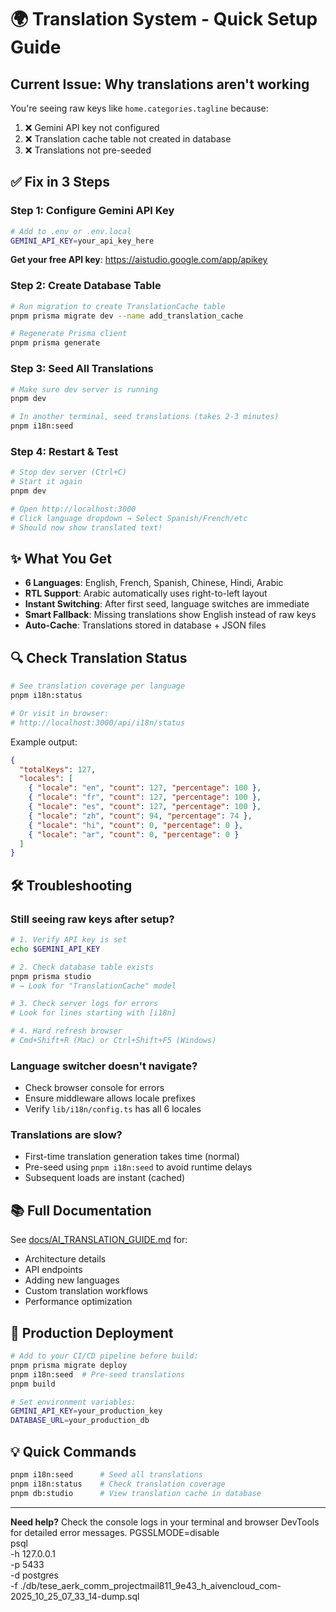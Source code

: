 # 🌍 Translation System - Quick Setup Guide

## Current Issue: Why translations aren't working

You're seeing raw keys like `home.categories.tagline` because:
1. ❌ Gemini API key not configured
2. ❌ Translation cache table not created in database  
3. ❌ Translations not pre-seeded

## ✅ Fix in 3 Steps

### Step 1: Configure Gemini API Key
```bash
# Add to .env or .env.local
GEMINI_API_KEY=your_api_key_here
```

**Get your free API key**: https://aistudio.google.com/app/apikey

### Step 2: Create Database Table
```bash
# Run migration to create TranslationCache table
pnpm prisma migrate dev --name add_translation_cache

# Regenerate Prisma client
pnpm prisma generate
```

### Step 3: Seed All Translations
```bash
# Make sure dev server is running
pnpm dev

# In another terminal, seed translations (takes 2-3 minutes)
pnpm i18n:seed
```

### Step 4: Restart & Test
```bash
# Stop dev server (Ctrl+C)
# Start it again
pnpm dev

# Open http://localhost:3000
# Click language dropdown → Select Spanish/French/etc
# Should now show translated text!
```

## ✨ What You Get

- **6 Languages**: English, French, Spanish, Chinese, Hindi, Arabic
- **RTL Support**: Arabic automatically uses right-to-left layout
- **Instant Switching**: After first seed, language switches are immediate
- **Smart Fallback**: Missing translations show English instead of raw keys
- **Auto-Cache**: Translations stored in database + JSON files

## 🔍 Check Translation Status

```bash
# See translation coverage per language
pnpm i18n:status

# Or visit in browser:
# http://localhost:3000/api/i18n/status
```

Example output:
```json
{
  "totalKeys": 127,
  "locales": [
    { "locale": "en", "count": 127, "percentage": 100 },
    { "locale": "fr", "count": 127, "percentage": 100 },
    { "locale": "es", "count": 127, "percentage": 100 },
    { "locale": "zh", "count": 94, "percentage": 74 },
    { "locale": "hi", "count": 0, "percentage": 0 },
    { "locale": "ar", "count": 0, "percentage": 0 }
  ]
}
```

## 🛠️ Troubleshooting

### Still seeing raw keys after setup?
```bash
# 1. Verify API key is set
echo $GEMINI_API_KEY

# 2. Check database table exists
pnpm prisma studio
# → Look for "TranslationCache" model

# 3. Check server logs for errors
# Look for lines starting with [i18n]

# 4. Hard refresh browser
# Cmd+Shift+R (Mac) or Ctrl+Shift+F5 (Windows)
```

### Language switcher doesn't navigate?
- Check browser console for errors
- Ensure middleware allows locale prefixes
- Verify `lib/i18n/config.ts` has all 6 locales

### Translations are slow?
- First-time translation generation takes time (normal)
- Pre-seed using `pnpm i18n:seed` to avoid runtime delays
- Subsequent loads are instant (cached)

## 📚 Full Documentation

See [docs/AI_TRANSLATION_GUIDE.md](./docs/AI_TRANSLATION_GUIDE.md) for:
- Architecture details
- API endpoints
- Adding new languages
- Custom translation workflows
- Performance optimization

## 🚀 Production Deployment

```bash
# Add to your CI/CD pipeline before build:
pnpm prisma migrate deploy
pnpm i18n:seed  # Pre-seed translations
pnpm build

# Set environment variables:
GEMINI_API_KEY=your_production_key
DATABASE_URL=your_production_db
```

## 💡 Quick Commands

```bash
pnpm i18n:seed      # Seed all translations
pnpm i18n:status    # Check translation coverage
pnpm db:studio      # View translation cache in database
```

---

**Need help?** Check the console logs in your terminal and browser DevTools for detailed error messages.
PGSSLMODE=disable \
psql \
-h 127.0.0.1 \
-p 5433 \
-d postgres \
-f ./db/tese_aerk_comm_projectmail811_9e43_h_aivencloud_com-2025_10_25_07_33_14-dump.sql

